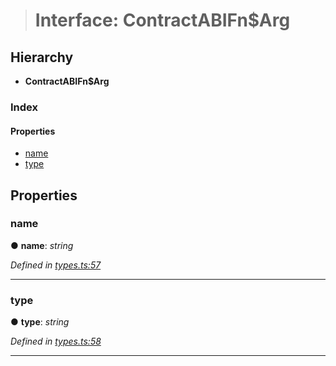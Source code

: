 > # Interface: ContractABIFn$Arg

## Hierarchy

* **ContractABIFn$Arg**

### Index

#### Properties

* [name](_types_.contractabifn_arg.md#name)
* [type](_types_.contractabifn_arg.md#type)

## Properties

###  name

● **name**: *string*

*Defined in [types.ts:57](https://github.com/polkadot-js/api/blob/ffe1c71/packages/api-contract/src/types.ts#L57)*

___

###  type

● **type**: *string*

*Defined in [types.ts:58](https://github.com/polkadot-js/api/blob/ffe1c71/packages/api-contract/src/types.ts#L58)*

___